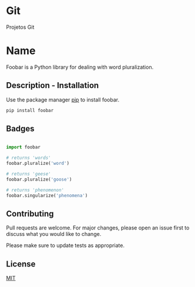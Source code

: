 # Git
Projetos Git
# Name

Foobar is a Python library for dealing with word pluralization.

## Description - Installation

Use the package manager [pip](https://pip.pypa.io/en/stable/) to install foobar.

```bash
pip install foobar
```

## Badges
<p aling="center">
  <img width="470 src="">


```python
import foobar

# returns 'words'
foobar.pluralize('word')

# returns 'geese'
foobar.pluralize('goose')

# returns 'phenomenon'
foobar.singularize('phenomena')
```

## Contributing
Pull requests are welcome. For major changes, please open an issue first to discuss what you would like to change.

Please make sure to update tests as appropriate.

## License
[MIT](https://choosealicense.com/licenses/mit/)
